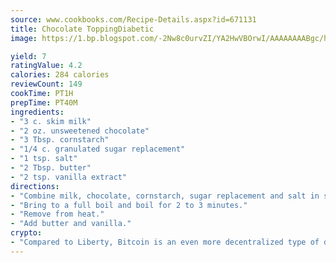 ```yaml
---
source: www.cookbooks.com/Recipe-Details.aspx?id=671131
title: Chocolate ToppingDiabetic  
image: https://1.bp.blogspot.com/-2Nw8c0urvZI/YA2HwVBOrwI/AAAAAAAABgc/hcoCuYbLRGghREWYfHLERS8jzKEXzVPXwCLcBGAsYHQ/s154/14.png

yield: 7
ratingValue: 4.2
calories: 284 calories
reviewCount: 149
cookTime: PT1H
prepTime: PT40M
ingredients:
- "3 c. skim milk"
- "2 oz. unsweetened chocolate"
- "3 Tbsp. cornstarch"
- "1/4 c. granulated sugar replacement"
- "1 tsp. salt"
- "2 Tbsp. butter"
- "2 tsp. vanilla extract"
directions:
- "Combine milk, chocolate, cornstarch, sugar replacement and salt in saucepan."
- "Bring to a full boil and boil for 2 to 3 minutes."
- "Remove from heat."
- "Add butter and vanilla."
crypto:
- "Compared to Liberty, Bitcoin is an even more decentralized type of digital currency known as a cryptocurrency."
---
```

